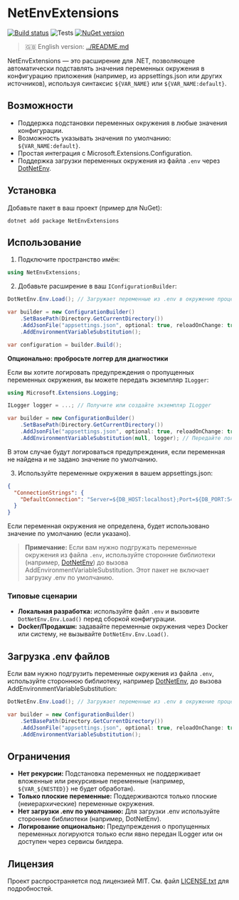 # NetEnvExtensions

[![Build status](https://github.com/mrleo1nid/NetEnvExtensions/actions/workflows/nuget.yml/badge.svg )](https://github.com/mrleo1nid/NetEnvExtensions/actions/workflows/nuget.yml )
![Tests](https://github.com/mrleo1nid/NetEnvExtensions/actions/workflows/test.yml/badge.svg)
[![NuGet version](https://img.shields.io/nuget/v/NetEnvExtensions )](https://www.nuget.org/packages/NetEnvExtensions )

> 🇬🇧 English version: [../README.md](../README.md)

NetEnvExtensions — это расширение для .NET, позволяющее автоматически подставлять значения переменных окружения в конфигурацию приложения (например, из appsettings.json или других источников), используя синтаксис `${VAR_NAME}` или `${VAR_NAME:default}`.

## Возможности
- Поддержка подстановки переменных окружения в любые значения конфигурации.
- Возможность указывать значения по умолчанию: `${VAR_NAME:default}`.
- Простая интеграция с Microsoft.Extensions.Configuration.
- Поддержка загрузки переменных окружения из файла `.env` через [DotNetEnv](https://github.com/tonerdo/dotnet-env).

## Установка

Добавьте пакет в ваш проект (пример для NuGet):

```
dotnet add package NetEnvExtensions
```

## Использование

1. Подключите пространство имён:

```csharp
using NetEnvExtensions;
```

2. Добавьте расширение в ваш `IConfigurationBuilder`:

```csharp
DotNetEnv.Env.Load(); // Загружает переменные из .env в окружение процесса

var builder = new ConfigurationBuilder()
    .SetBasePath(Directory.GetCurrentDirectory())
    .AddJsonFile("appsettings.json", optional: true, reloadOnChange: true)
    .AddEnvironmentVariableSubstitution();

var configuration = builder.Build();
```

**Опционально: пробросьте логгер для диагностики**

Если вы хотите логировать предупреждения о пропущенных переменных окружения, вы можете передать экземпляр `ILogger`:

```csharp
using Microsoft.Extensions.Logging;

ILogger logger = ...; // Получите или создайте экземпляр ILogger

var builder = new ConfigurationBuilder()
    .SetBasePath(Directory.GetCurrentDirectory())
    .AddJsonFile("appsettings.json", optional: true, reloadOnChange: true)
    .AddEnvironmentVariableSubstitution(null, logger); // Передайте логгер вторым аргументом
```

В этом случае будут логироваться предупреждения, если переменная не найдена и не задано значение по умолчанию.

3. Используйте переменные окружения в вашем appsettings.json:

```json
{
  "ConnectionStrings": {
    "DefaultConnection": "Server=${DB_HOST:localhost};Port=${DB_PORT:5432};User Id=${DB_USER};Password=${DB_PASS}"
  }
}
```

Если переменная окружения не определена, будет использовано значение по умолчанию (если указано).

> **Примечание:** Если вам нужно подгружать переменные окружения из файла `.env`, используйте сторонние библиотеки (например, [DotNetEnv](https://github.com/tonerdo/dotnet-env)) до вызова AddEnvironmentVariableSubstitution. Этот пакет не включает загрузку .env по умолчанию.

### Типовые сценарии

- **Локальная разработка:** используйте файл `.env` и вызовите `DotNetEnv.Env.Load()` перед сборкой конфигурации.
- **Docker/Продакшн:** задавайте переменные окружения через Docker или систему, не вызывайте `DotNetEnv.Env.Load()`.

## Загрузка .env файлов

Если вам нужно подгрузить переменные окружения из файла `.env`, используйте стороннюю библиотеку, например [DotNetEnv](https://github.com/tonerdo/dotnet-env), до вызова AddEnvironmentVariableSubstitution:

```csharp
DotNetEnv.Env.Load(); // Загружает переменные из .env в окружение процесса

var builder = new ConfigurationBuilder()
    .SetBasePath(Directory.GetCurrentDirectory())
    .AddJsonFile("appsettings.json", optional: true, reloadOnChange: true)
    .AddEnvironmentVariableSubstitution();
```

## Ограничения

- **Нет рекурсии:** Подстановка переменных не поддерживает вложенные или рекурсивные переменные (например, `${VAR_${NESTED}}` не будет обработан).
- **Только плоские переменные:** Поддерживаются только плоские (неиерархические) переменные окружения.
- **Нет загрузки .env по умолчанию:** Для загрузки .env используйте сторонние библиотеки (например, DotNetEnv).
- **Логирование опционально:** Предупреждения о пропущенных переменных логируются только если явно передан ILogger или он доступен через сервисы билдера.

## Лицензия

Проект распространяется под лицензией MIT. См. файл [LICENSE.txt](../LICENSE.txt) для подробностей. 